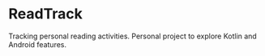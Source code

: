 # ReadTrack
Tracking personal reading activities. Personal project to explore Kotlin and Android features.
